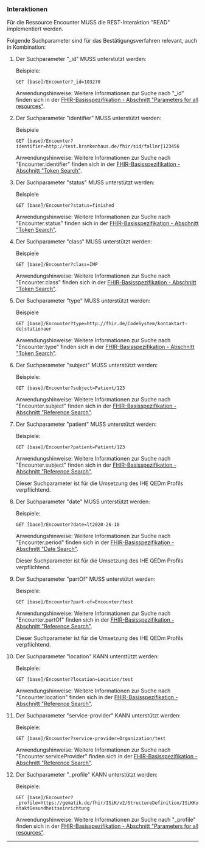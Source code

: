 ### Interaktionen

Für die Ressource Encounter MUSS die REST-Interaktion "READ" implementiert werden.

Folgende Suchparameter sind für das Bestätigungsverfahren relevant, auch in Kombination:

1. Der Suchparameter "_id" MUSS unterstützt werden:

    Beispiele:

    ```GET [base]/Encounter?_id=103270```

    Anwendungshinweise: Weitere Informationen zur Suche nach "_id" finden sich in der [FHIR-Basisspezifikation - Abschnitt "Parameters for all resources"](http://hl7.org/fhir/R4/search.html#all).

1. Der Suchparameter "identifier" MUSS unterstützt werden:

    Beispiele

    ```GET [base]/Encounter?identifier=http://test.krankenhaus.de/fhir/sid/fallnr|123456```

    Anwendungshinweise: Weitere Informationen zur Suche nach "Encounter.identifier" finden sich in der [FHIR-Basisspezifikation - Abschnitt "Token Search"](http://hl7.org/fhir/R4/search.html#token).

1. Der Suchparameter "status" MUSS unterstützt werden:

    Beispiele

    ```GET [base]/Encounter?status=finished```

    Anwendungshinweise: Weitere Informationen zur Suche nach "Encounter.status" finden sich in der [FHIR-Basisspezifikation - Abschnitt "Token Search"](http://hl7.org/fhir/R4/search.html#token).

1. Der Suchparameter "class" MUSS unterstützt werden:

    Beispiele

    ```GET [base]/Encounter?class=IMP```

    Anwendungshinweise: Weitere Informationen zur Suche nach "Encounter.class" finden sich in der [FHIR-Basisspezifikation - Abschnitt "Token Search"](http://hl7.org/fhir/R4/search.html#token).

1. Der Suchparameter "type" MUSS unterstützt werden:

    Beispiele

    ```GET [base]/Encounter?type=http://fhir.de/CodeSystem/kontaktart-de|stationaer```

    Anwendungshinweise: Weitere Informationen zur Suche nach "Encounter.type" finden sich in der [FHIR-Basisspezifikation - Abschnitt "Token Search"](http://hl7.org/fhir/R4/search.html#token).

1. Der Suchparameter "subject" MUSS unterstützt werden:

   Beispiele:

    ```GET [base]/Encounter?subject=Patient/123```

    Anwendungshinweise: Weitere Informationen zur Suche nach "Encounter.subject" finden sich in der [FHIR-Basisspezifikation - Abschnitt "Reference Search"](https://www.hl7.org/fhir/search.html#reference).

1. Der Suchparameter "patient" MUSS unterstützt werden:

   Beispiele:

    ```GET [base]/Encounter?patient=Patient/123```

    Anwendungshinweise: Weitere Informationen zur Suche nach "Encounter.subject" finden sich in der [FHIR-Basisspezifikation - Abschnitt "Reference Search"](https://www.hl7.org/fhir/search.html#reference).

    Dieser Suchparameter ist für die Umsetzung des IHE QEDm Profils verpflichtend.

1. Der Suchparameter "date" MUSS unterstützt werden:

   Beispiele:

    ```GET [base]/Encounter?date=lt2020-26-10```

    Anwendungshinweise: Weitere Informationen zur Suche nach "Encounter.period" finden sich in der [FHIR-Basisspezifikation - Abschnitt "Date Search"](http://hl7.org/fhir/R4/search.html#date).

    Dieser Suchparameter ist für die Umsetzung des IHE QEDm Profils verpflichtend.

1. Der Suchparameter "partOf" MUSS unterstützt werden:

    Beispiele:

    ```GET [base]/Encounter?part-of=Encounter/test```

    Anwendungshinweise: Weitere Informationen zur Suche nach "Encounter.partOf" finden sich in der [FHIR-Basisspezifikation - Abschnitt "Reference Search"](https://www.hl7.org/fhir/search.html#reference).

    Dieser Suchparameter ist für die Umsetzung des IHE QEDm Profils verpflichtend.

1. Der Suchparameter "location" KANN unterstützt werden:

    Beispiele:

    ```GET [base]/Encounter?location=Location/test```

    Anwendungshinweise: Weitere Informationen zur Suche nach "Encounter.location" finden sich in der [FHIR-Basisspezifikation - Abschnitt "Reference Search"](https://www.hl7.org/fhir/search.html#reference).

1. Der Suchparameter "service-provider" KANN unterstützt werden:

    Beispiele:

    ```GET [base]/Encounter?service-provider=Organization/test```

    Anwendungshinweise: Weitere Informationen zur Suche nach "Encounter.serviceProvider" finden sich in der [FHIR-Basisspezifikation - Abschnitt "Reference Search"](https://www.hl7.org/fhir/search.html#reference).

1. Der Suchparameter "_profile" KANN unterstützt werden:

    Beispiele:

    ```GET [base]/Encounter?_profile=https://gematik.de/fhir/ISiK/v2/StructureDefinition/ISiKKontaktGesundheitseinrichtung```

    Anwendungshinweise: Weitere Informationen zur Suche nach "_profile" finden sich in der [FHIR-Basisspezifikation - Abschnitt "Parameters for all resources"](http://hl7.org/fhir/R4/search.html#all).

---
    
